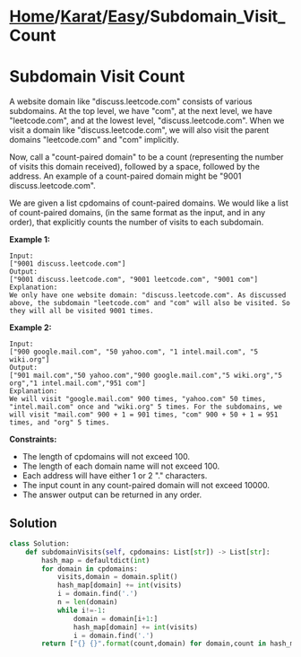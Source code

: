 # [Home](./../..)/[Karat](./..)/[Easy](./)/Subdomain_Visit_Count
<h1>Subdomain Visit Count</h1>

<p>
A website domain like "discuss.leetcode.com" consists of various subdomains. At the top level, we have "com", at the next level, we have "leetcode.com", and at the lowest level, "discuss.leetcode.com". When we visit a domain like "discuss.leetcode.com", we will also visit the parent domains "leetcode.com" and "com" implicitly.
</p>
<p>
Now, call a "count-paired domain" to be a count (representing the number of visits this domain received), followed by a space, followed by the address. An example of a count-paired domain might be "9001 discuss.leetcode.com".
</p>
<p>  
We are given a list cpdomains of count-paired domains. We would like a list of count-paired domains, (in the same format as the input, and in any order), that explicitly counts the number of visits to each subdomain.
</p>

<b>Example 1:</b>

    Input: 
    ["9001 discuss.leetcode.com"]
    Output: 
    ["9001 discuss.leetcode.com", "9001 leetcode.com", "9001 com"]
    Explanation: 
    We only have one website domain: "discuss.leetcode.com". As discussed above, the subdomain "leetcode.com" and "com" will also be visited. So they will all be visited 9001 times.
    
<b>Example 2:</b>

    Input: 
    ["900 google.mail.com", "50 yahoo.com", "1 intel.mail.com", "5 wiki.org"]
    Output: 
    ["901 mail.com","50 yahoo.com","900 google.mail.com","5 wiki.org","5 org","1 intel.mail.com","951 com"]
    Explanation: 
    We will visit "google.mail.com" 900 times, "yahoo.com" 50 times, "intel.mail.com" once and "wiki.org" 5 times. For the subdomains, we will visit "mail.com" 900 + 1 = 901 times, "com" 900 + 50 + 1 = 951 times, and "org" 5 times.

<b>Constraints:</b>

- The length of cpdomains will not exceed 100. 
- The length of each domain name will not exceed 100.
- Each address will have either 1 or 2 "." characters.
- The input count in any count-paired domain will not exceed 10000.
- The answer output can be returned in any order.

<h2>Solution</h2>

```python
class Solution:
    def subdomainVisits(self, cpdomains: List[str]) -> List[str]:
        hash_map = defaultdict(int)
        for domain in cpdomains:
            visits,domain = domain.split()
            hash_map[domain] += int(visits)
            i = domain.find('.')
            n = len(domain)
            while i!=-1:
                domain = domain[i+1:]
                hash_map[domain] += int(visits)
                i = domain.find('.')
        return ["{} {}".format(count,domain) for domain,count in hash_map.items()]
```
